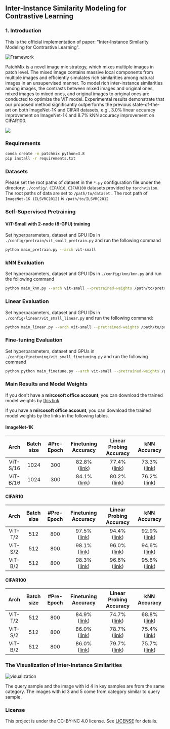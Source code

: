 ## Inter-Instance Similarity Modeling for Contrastive Learning

### 1. Introduction

This is the official implementation of paper: "Inter-Instance Similarity Modeling for Contrastive Learning".

![Framework](./images/framework.png)

PatchMix is a novel image mix strategy, which mixes multiple images in patch level. The mixed image contains massive local components from multiple images and efficiently simulates rich similarities among natural images in an unsupervised manner. To model rich inter-instance similarities among images, the contrasts between mixed images and original ones, mixed images to mixed ones, and original images to original ones are conducted to optimize the ViT model. Experimental results demonstrate that our proposed method significantly outperforms the previous state-of-the-art on both ImageNet-1K and CIFAR datasets, e.g., 3.0% linear accuracy improvement on ImageNet-1K and 8.7% kNN accuracy improvement on CIFAR100.



<img src="https://hits.seeyoufarm.com/api/count/incr/badge.svg?url=https%3A%2F%2Fgithub.com%2Fvisresearch%2Fpatchmix&count_bg=%23126DE4&title_bg=%23555555&icon=&icon_color=%23E7E7E7&title=Hits&edge_flat=false" style="text-align:center;vertical-align:middle"/>

### Requirements

```bash
conda create -n patchmix python=3.8
pip install -r requirements.txt
```



### Datasets

Please set the root paths of dataset in the `*.py` configuration file under the directory: `./config/`.
 `CIFAR10`, `CIFAR100` datasets provided by `torchvision`. The root paths of data are set to `/path/to/dataset` . The root path of  `ImageNet-1K (ILSVRC2012)` is `/path/to/ILSVRC2012`



### Self-Supervised Pretraining

#### ViT-Small with 2-node (8-GPU) training

Set hyperparameters, dataset and GPU IDs in `./config/pretrain/vit_small_pretrain.py` and run the following command

```bash
python main_pretrain.py --arch vit-small
```



### kNN Evaluation

Set hyperparameters, dataset and GPU IDs in `./config/knn/knn.py` and run the following command

```bash
python main_knn.py --arch vit-small --pretrained-weights /path/to/pretrained-weights.pth
```



### Linear Evaluation

Set hyperparameters, dataset and GPU IDs in `./config/linear/vit_small_linear.py` and run the following command:

```bash
python main_linear.py --arch vit-small --pretrained-weights /path/to/pretrained-weights.pth
```



### Fine-tuning Evaluation

Set hyperparameters, dataset and GPUs in `./config/finetuning/vit_small_finetuning.py` and run the following command

```bash
python python main_finetune.py --arch vit-small --pretrained-weights /path/to/pretrained-weights.pth
```



### Main Results and Model Weights

If you don't have a **mircosoft office account**, you can download the trained model weights by [this link](https://csueducn-my.sharepoint.com/:f:/g/personal/221258_csu_edu_cn/EsSud0DB_edBiODrZhDbNpsBwfTbpOkuJ_TKA6mTYSi6Dw).

If you have a **mircosoft office account**, you can download the trained model weights by the links in the following tables.

#### ImageNet-1K

|     Arch     | Batch size | #Pre-Epoch | Finetuning Accuracy | Linear Probing Accuracy | kNN Accuracy |
|:------------:|:------:|:-----:|:------:|:--------:|:----------------------------------------------------------------------:|
|   ViT-S/16   |  1024  |  300  | 82.8% ([link](https://csueducn-my.sharepoint.com/personal/221258_csu_edu_cn/_layouts/15/onedrive.aspx?ga=1&id=%2Fpersonal%2F221258%5Fcsu%5Fedu%5Fcn%2FDocuments%2FOpenSource%2Fpatchmix%5Fweights%2Ffinetune%2Fimagenet%2D1k%2Fvit%2Dsmall%2D300%2D82%2E8%2Epth&parent=%2Fpersonal%2F221258%5Fcsu%5Fedu%5Fcn%2FDocuments%2FOpenSource%2Fpatchmix%5Fweights%2Ffinetune%2Fimagenet%2D1k)) |  77.4% ([link](https://csueducn-my.sharepoint.com/personal/221258_csu_edu_cn/_layouts/15/onedrive.aspx?ga=1&id=%2Fpersonal%2F221258%5Fcsu%5Fedu%5Fcn%2FDocuments%2FOpenSource%2Fpatchmix%5Fweights%2Flinear%2Fimagenet1k%2Fvit%2Dsmall%2D300%2D77%2E4%2Epth&parent=%2Fpersonal%2F221258%5Fcsu%5Fedu%5Fcn%2FDocuments%2FOpenSource%2Fpatchmix%5Fweights%2Flinear%2Fimagenet1k))  |   73.3% ([link](https://csueducn-my.sharepoint.com/personal/221258_csu_edu_cn/_layouts/15/onedrive.aspx?ga=1&id=%2Fpersonal%2F221258%5Fcsu%5Fedu%5Fcn%2FDocuments%2FOpenSource%2Fpatchmix%5Fweights%2Fpretrain%2Fimagenet1k%2Fvit%2Dsmall%2D300%2D73%2E3%2Epth&parent=%2Fpersonal%2F221258%5Fcsu%5Fedu%5Fcn%2FDocuments%2FOpenSource%2Fpatchmix%5Fweights%2Fpretrain%2Fimagenet1k))   |
|   ViT-B/16   |  1024  |  300  | 84.1% ([link](https://csueducn-my.sharepoint.com/personal/221258_csu_edu_cn/_layouts/15/onedrive.aspx?ga=1&id=%2Fpersonal%2F221258%5Fcsu%5Fedu%5Fcn%2FDocuments%2FOpenSource%2Fpatchmix%5Fweights%2Ffinetune%2Fimagenet%2D1k%2Fvit%2Dbase%2D300%2D84%2E1%2Epth&parent=%2Fpersonal%2F221258%5Fcsu%5Fedu%5Fcn%2FDocuments%2FOpenSource%2Fpatchmix%5Fweights%2Ffinetune%2Fimagenet%2D1k)) |  80.2% ([link](https://csueducn-my.sharepoint.com/personal/221258_csu_edu_cn/_layouts/15/onedrive.aspx?ga=1&id=%2Fpersonal%2F221258%5Fcsu%5Fedu%5Fcn%2FDocuments%2FOpenSource%2Fpatchmix%5Fweights%2Flinear%2Fimagenet1k%2Fvit%2Dbase%2D300%2D80%2E2%2Epth&parent=%2Fpersonal%2F221258%5Fcsu%5Fedu%5Fcn%2FDocuments%2FOpenSource%2Fpatchmix%5Fweights%2Flinear%2Fimagenet1k))  | 76.2% ([link](https://csueducn-my.sharepoint.com/personal/221258_csu_edu_cn/_layouts/15/onedrive.aspx?ga=1&id=%2Fpersonal%2F221258%5Fcsu%5Fedu%5Fcn%2FDocuments%2FOpenSource%2Fpatchmix%5Fweights%2Fpretrain%2Fimagenet1k%2Fvit%2Dbase%2D300%2D76%2E2%2Epth&parent=%2Fpersonal%2F221258%5Fcsu%5Fedu%5Fcn%2FDocuments%2FOpenSource%2Fpatchmix%5Fweights%2Fpretrain%2Fimagenet1k))  |



#### CIFAR10

|  Arch   | Batch size | #Pre-Epoch |                     Finetuning Accuracy                      |                   Linear Probing Accuracy                    |                         kNN Accuracy                         |
| :-----: | :--------: | :--------: | :----------------------------------------------------------: | :----------------------------------------------------------: | :----------------------------------------------------------: |
| ViT-T/2 |    512     |    800     | 97.5% ([link](https://csueducn-my.sharepoint.com/personal/221258_csu_edu_cn/_layouts/15/onedrive.aspx?ga=1&id=%2Fpersonal%2F221258%5Fcsu%5Fedu%5Fcn%2FDocuments%2FOpenSource%2Fpatchmix%5Fweights%2Ffinetune%2Fcifar10%2Fvit%2Dtiny%2D800%2D97%2E5%2Epth&parent=%2Fpersonal%2F221258%5Fcsu%5Fedu%5Fcn%2FDocuments%2FOpenSource%2Fpatchmix%5Fweights%2Ffinetune%2Fcifar10)) | 94.4% ([link](https://csueducn-my.sharepoint.com/personal/221258_csu_edu_cn/_layouts/15/onedrive.aspx?ga=1&id=%2Fpersonal%2F221258%5Fcsu%5Fedu%5Fcn%2FDocuments%2FOpenSource%2Fpatchmix%5Fweights%2Flinear%2Fcifar10%2Fvit%2Dtiny%2D800%2D94%2E4%2Epth&parent=%2Fpersonal%2F221258%5Fcsu%5Fedu%5Fcn%2FDocuments%2FOpenSource%2Fpatchmix%5Fweights%2Flinear%2Fcifar10)) | 92.9% ([link](https://csueducn-my.sharepoint.com/personal/221258_csu_edu_cn/_layouts/15/onedrive.aspx?ga=1&id=%2Fpersonal%2F221258%5Fcsu%5Fedu%5Fcn%2FDocuments%2FOpenSource%2Fpatchmix%5Fweights%2Fpretrain%2Fcifar10%2Fvit%2Dtiny%2D800%2D92%2E9%2Epth&parent=%2Fpersonal%2F221258%5Fcsu%5Fedu%5Fcn%2FDocuments%2FOpenSource%2Fpatchmix%5Fweights%2Fpretrain%2Fcifar10)) |
| ViT-S/2 |    512     |    800     | 98.1% ([link](https://csueducn-my.sharepoint.com/personal/221258_csu_edu_cn/_layouts/15/onedrive.aspx?ga=1&id=%2Fpersonal%2F221258%5Fcsu%5Fedu%5Fcn%2FDocuments%2FOpenSource%2Fpatchmix%5Fweights%2Ffinetune%2Fcifar10%2Fvit%2Dsmall%2D800%2D98%2E1%2Epth&parent=%2Fpersonal%2F221258%5Fcsu%5Fedu%5Fcn%2FDocuments%2FOpenSource%2Fpatchmix%5Fweights%2Ffinetune%2Fcifar10)) | 96.0% ([link](https://csueducn-my.sharepoint.com/personal/221258_csu_edu_cn/_layouts/15/onedrive.aspx?ga=1&id=%2Fpersonal%2F221258%5Fcsu%5Fedu%5Fcn%2FDocuments%2FOpenSource%2Fpatchmix%5Fweights%2Flinear%2Fcifar10%2Fvit%2Dsmall%2D800%2D96%2E0%2Epth&parent=%2Fpersonal%2F221258%5Fcsu%5Fedu%5Fcn%2FDocuments%2FOpenSource%2Fpatchmix%5Fweights%2Flinear%2Fcifar10)) | 94.6% ([link](https://csueducn-my.sharepoint.com/personal/221258_csu_edu_cn/_layouts/15/onedrive.aspx?ga=1&id=%2Fpersonal%2F221258%5Fcsu%5Fedu%5Fcn%2FDocuments%2FOpenSource%2Fpatchmix%5Fweights%2Fpretrain%2Fcifar10%2Fvit%2Dsmall%2D800%2D94%2E6%2Epth&parent=%2Fpersonal%2F221258%5Fcsu%5Fedu%5Fcn%2FDocuments%2FOpenSource%2Fpatchmix%5Fweights%2Fpretrain%2Fcifar10)) |
| ViT-B/2 |    512     |    800     | 98.3% ([link](https://csueducn-my.sharepoint.com/personal/221258_csu_edu_cn/_layouts/15/onedrive.aspx?ga=1&id=%2Fpersonal%2F221258%5Fcsu%5Fedu%5Fcn%2FDocuments%2FOpenSource%2Fpatchmix%5Fweights%2Ffinetune%2Fcifar10%2Fvit%2Dbase%2D800%2D98%2E3%2Epth&parent=%2Fpersonal%2F221258%5Fcsu%5Fedu%5Fcn%2FDocuments%2FOpenSource%2Fpatchmix%5Fweights%2Ffinetune%2Fcifar10)) | 96.6% ([link](https://csueducn-my.sharepoint.com/personal/221258_csu_edu_cn/_layouts/15/onedrive.aspx?ga=1&id=%2Fpersonal%2F221258%5Fcsu%5Fedu%5Fcn%2FDocuments%2FOpenSource%2Fpatchmix%5Fweights%2Flinear%2Fcifar10%2Fvit%2Dbase%2D800%2D96%2E6%2Epth&parent=%2Fpersonal%2F221258%5Fcsu%5Fedu%5Fcn%2FDocuments%2FOpenSource%2Fpatchmix%5Fweights%2Flinear%2Fcifar10)) | 95.8% ([link](https://csueducn-my.sharepoint.com/personal/221258_csu_edu_cn/_layouts/15/onedrive.aspx?ga=1&id=%2Fpersonal%2F221258%5Fcsu%5Fedu%5Fcn%2FDocuments%2FOpenSource%2Fpatchmix%5Fweights%2Fpretrain%2Fcifar10%2Fvit%2Dbase%2D800%2D95%2E8%2Epth&parent=%2Fpersonal%2F221258%5Fcsu%5Fedu%5Fcn%2FDocuments%2FOpenSource%2Fpatchmix%5Fweights%2Fpretrain%2Fcifar10)) |



#### CIFAR100

|  Arch   | Batch size | #Pre-Epoch |                     Finetuning Accuracy                      |                   Linear  Probing Accuracy                   |                         kNN Accuracy                         |
| :-----: | :--------: | :--------: | :----------------------------------------------------------: | :----------------------------------------------------------: | :----------------------------------------------------------: |
| ViT-T/2 |    512     |    800     | 84.9% ([link](https://csueducn-my.sharepoint.com/personal/221258_csu_edu_cn/_layouts/15/onedrive.aspx?ga=1&id=%2Fpersonal%2F221258%5Fcsu%5Fedu%5Fcn%2FDocuments%2FOpenSource%2Fpatchmix%5Fweights%2Ffinetune%2Fcifar100%2Fvit%2Dtiny%2D800%2D84%2E6%2Epth&parent=%2Fpersonal%2F221258%5Fcsu%5Fedu%5Fcn%2FDocuments%2FOpenSource%2Fpatchmix%5Fweights%2Ffinetune%2Fcifar100)) | 74.7% ([link](https://csueducn-my.sharepoint.com/personal/221258_csu_edu_cn/_layouts/15/onedrive.aspx?ga=1&id=%2Fpersonal%2F221258%5Fcsu%5Fedu%5Fcn%2FDocuments%2FOpenSource%2Fpatchmix%5Fweights%2Flinear%2Fcifar100%2Fvit%2Dtiny%2D800%2D74%2E7%2Epth&parent=%2Fpersonal%2F221258%5Fcsu%5Fedu%5Fcn%2FDocuments%2FOpenSource%2Fpatchmix%5Fweights%2Flinear%2Fcifar100)) | 68.8% ([link](https://csueducn-my.sharepoint.com/personal/221258_csu_edu_cn/_layouts/15/onedrive.aspx?ga=1&id=%2Fpersonal%2F221258%5Fcsu%5Fedu%5Fcn%2FDocuments%2FOpenSource%2Fpatchmix%5Fweights%2Fpretrain%2Fcifar100%2Fvit%2Dtiny%2D800%2D68%2E8%2Epth&parent=%2Fpersonal%2F221258%5Fcsu%5Fedu%5Fcn%2FDocuments%2FOpenSource%2Fpatchmix%5Fweights%2Fpretrain%2Fcifar100)) |
| ViT-S/2 |    512     |    800     | 86.0% ([link](https://csueducn-my.sharepoint.com/personal/221258_csu_edu_cn/_layouts/15/onedrive.aspx?ga=1&id=%2Fpersonal%2F221258%5Fcsu%5Fedu%5Fcn%2FDocuments%2FOpenSource%2Fpatchmix%5Fweights%2Ffinetune%2Fcifar100%2Fvit%2Dsmall%2D800%2D86%2E0%2Epth&parent=%2Fpersonal%2F221258%5Fcsu%5Fedu%5Fcn%2FDocuments%2FOpenSource%2Fpatchmix%5Fweights%2Ffinetune%2Fcifar100)) | 78.7% ([link](https://csueducn-my.sharepoint.com/personal/221258_csu_edu_cn/_layouts/15/onedrive.aspx?ga=1&id=%2Fpersonal%2F221258%5Fcsu%5Fedu%5Fcn%2FDocuments%2FOpenSource%2Fpatchmix%5Fweights%2Flinear%2Fcifar100%2Fvit%2Dsmall%2D800%2D78%2E7%2Epth&parent=%2Fpersonal%2F221258%5Fcsu%5Fedu%5Fcn%2FDocuments%2FOpenSource%2Fpatchmix%5Fweights%2Flinear%2Fcifar100)) | 75.4% ([link](https://csueducn-my.sharepoint.com/personal/221258_csu_edu_cn/_layouts/15/onedrive.aspx?ga=1&id=%2Fpersonal%2F221258%5Fcsu%5Fedu%5Fcn%2FDocuments%2FOpenSource%2Fpatchmix%5Fweights%2Fpretrain%2Fcifar100%2Fvit%2Dsmall%2D800%2D75%2E4%2Epth&parent=%2Fpersonal%2F221258%5Fcsu%5Fedu%5Fcn%2FDocuments%2FOpenSource%2Fpatchmix%5Fweights%2Fpretrain%2Fcifar100)) |
| ViT-B/2 |    512     |    800     | 86.0% ([link](https://csueducn-my.sharepoint.com/personal/221258_csu_edu_cn/_layouts/15/onedrive.aspx?ga=1&id=%2Fpersonal%2F221258%5Fcsu%5Fedu%5Fcn%2FDocuments%2FOpenSource%2Fpatchmix%5Fweights%2Ffinetune%2Fcifar100%2Fvit%2Dbase%2D800%2D86%2E0%2Epth&parent=%2Fpersonal%2F221258%5Fcsu%5Fedu%5Fcn%2FDocuments%2FOpenSource%2Fpatchmix%5Fweights%2Ffinetune%2Fcifar100)) | 79.7% ([link](https://csueducn-my.sharepoint.com/personal/221258_csu_edu_cn/_layouts/15/onedrive.aspx?ga=1&id=%2Fpersonal%2F221258%5Fcsu%5Fedu%5Fcn%2FDocuments%2FOpenSource%2Fpatchmix%5Fweights%2Flinear%2Fcifar100%2Fvit%2Dbase%2D800%2D79%2E7%2Epth&parent=%2Fpersonal%2F221258%5Fcsu%5Fedu%5Fcn%2FDocuments%2FOpenSource%2Fpatchmix%5Fweights%2Flinear%2Fcifar100)) | 75.7% ([link](https://csueducn-my.sharepoint.com/personal/221258_csu_edu_cn/_layouts/15/onedrive.aspx?ga=1&id=%2Fpersonal%2F221258%5Fcsu%5Fedu%5Fcn%2FDocuments%2FOpenSource%2Fpatchmix%5Fweights%2Fpretrain%2Fcifar100%2Fvit%2Dbase%2D800%2D75%2E7%2Epth&parent=%2Fpersonal%2F221258%5Fcsu%5Fedu%5Fcn%2FDocuments%2FOpenSource%2Fpatchmix%5Fweights%2Fpretrain%2Fcifar100)) |



### The Visualization of Inter-Instance Similarities

![visualization](./images/visualization.png)

The query sample and the image with id 4 in key samples are from the same category. The images with id 3 and 5 come from category similar to query sample.

### License

This project is under the CC-BY-NC 4.0 license. See [LICENSE](LICENSE) for details.



